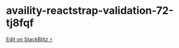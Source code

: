 # availity-reactstrap-validation-72-tj8fqf

[Edit on StackBlitz ⚡️](https://stackblitz.com/edit/availity-reactstrap-validation-72-tj8fqf)